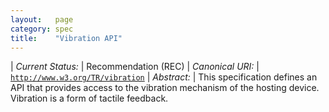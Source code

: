 ```yaml
---
layout:   page
category: spec
title:    "Vibration API"
---
```


| *Current Status:* | Recommendation (REC)
| *Canonical URI:* | [`http://www.w3.org/TR/vibration`](http://www.w3.org/TR/vibration)
| *Abstract:* | This specification defines an API that provides access to the vibration mechanism of the hosting device. Vibration is a form of tactile feedback.